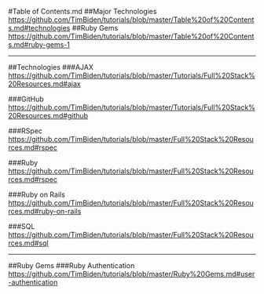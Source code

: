 #Table of Contents.md
##Major Technologies
https://github.com/TimBiden/tutorials/blob/master/Table%20of%20Contents.md#technologies
##Ruby Gems
https://github.com/TimBiden/tutorials/blob/master/Table%20of%20Contents.md#ruby-gems-1

-----

##Technologies
###AJAX
https://github.com/TimBiden/tutorials/blob/master/Tutorials/Full%20Stack%20Resources.md#ajax

###GitHub
https://github.com/TimBiden/tutorials/blob/master/Tutorials/Full%20Stack%20Resources.md#github

###RSpec
https://github.com/TimBiden/tutorials/blob/master/Full%20Stack%20Resources.md#rspec

###Ruby
https://github.com/TimBiden/tutorials/blob/master/Full%20Stack%20Resources.md#rspec

###Ruby on Rails
https://github.com/TimBiden/tutorials/blob/master/Full%20Stack%20Resources.md#ruby-on-rails

###SQL
https://github.com/TimBiden/tutorials/blob/master/Full%20Stack%20Resources.md#sql

-----

##Ruby Gems
###Ruby Authentication
https://github.com/TimBiden/tutorials/blob/master/Ruby%20Gems.md#user-authentication

